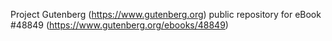 Project Gutenberg (https://www.gutenberg.org) public repository for eBook #48849 (https://www.gutenberg.org/ebooks/48849)
